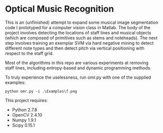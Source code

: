 # Optical Music Recognition

This is an (unfinished) attempt to expand some musical image segmentation code I prototyped for a computer vision class in Matlab. The body of the project involves detecting the locations of staff lines and musical objects (which are composed of primitives such as stems and noteheads). The next step involves training an exemplar SVM via hard negative mining to detect different note types and then detect pitch via vertical positioning with respect to the staff grid.

Most of the algorithms in this repo are various experiments at removing staff lines, including entropy-based and dynamic programming methods.

To truly experience the uselessness, run omr.py with one of the supplied examples:
```
python omr.py -i .\Examples\f.png
```

This project requires:
* Python 2.7.8
* OpenCV 2.4.10
* Numpy 1.9.1
* Scipy 0.15.1
